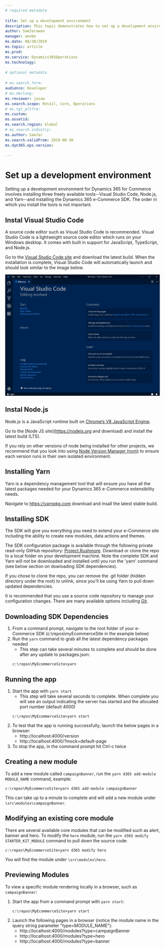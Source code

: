 ```yaml
---
# required metadata

title: Set up a development environment
description: This topic demonstrates how to set up a development environment for Dynamics 365 for Commerce. 
author: SamJarawan
manager: annbe
ms.date: 08/30/2019
ms.topic: article
ms.prod: 
ms.service: Dynamics365Operations
ms.technology: 

# optional metadata

# ms.search.form: 
audience: Developer
# ms.devlang: 
ms.reviewer: josaw
ms.search.scope: Retail, Core, Operations
# ms.tgt_pltfrm: 
ms.custom: 
ms.assetid: 
ms.search.region: Global
# ms.search.industry: 
ms.author: SamJar
ms.search.validFrom: 2019-08-30
ms.dyn365.ops.version: 

---
```

# Set up a development environment

Setting up a development environment for Dynamics 365 for Commerce involves installing three freely available tools--Visual Studio Code, Node.js, and Yarn--and installing the Dynamics 365 e-Commerce SDK. The order in which you install the tools is not important.

## Instal Visual Studio Code

A source code editor such as Visual Studio Code is recommended. Visual Studio Code is a lightweight source code editor which runs on your Windows desktop. It comes with built in support for JavaScript, TypeScript, and Node.js.


Go to the [Visual Studio Code site](https://code.visualstudio.com) and download the latest build. When the installation is complete, Visual Studio Code will automatically launch and should look similar to the image below.

![Installing Visual Studio Code](media/setup-vs-code.png)

## Instal Node.js
Node.js is a JavaScript runtime built on [Chrome’s V8 JavaScript Engine](https://v8.dev/).

Go to the [Node JS site](https://nodejs.org and download) and install the latest build (LTS).

If you rely on other versions of node being installed for other projects, we recommend that you look into using [Node Version Manager (nvm)](https://github.com/creationix/nvm) to ensure each version runs in their own isolated environment.

## Installing Yarn

Yarn is a dependency management tool that will ensure you have all the latest packages needed for your Dynamics 365 e-Commerce extensibility needs.

Navigate to https://yarnpkg.com download and insall the latest stable build.

## Installing SDK 

The SDK will give you everything you need to extend your e-Commerce site including the ability to create new modules, data actions and themes.  

The SDK configuration package is available through the following private read-only GitHub repository: [Project.Rushmore](https://github.com/Microsoft/Project.Rushmore).  Download or clone the repo to a local folder on your development machine.  Note the complete SDK and Yarn will not be downloaded and installed until you run the 'yarn' command (see below section on dowloading SDK dependencies).

If you chose to clone the repo, you can remove the .git folder (hidden directory under the root) to unlink, since you'll be using Yarn to pull down updated dependencies.

It is recommended that you use a source code repository to manage your configuration changes.  There are many available options including [Git](https://git-scm.com/downloads).

## Downloading SDK Dependencies
1. From a command prompt, navigate to the root folder of your e-Commerce SDK (c:\repos\myEcommerceSite in the example below)
1. Run the `yarn` command to grab all the latest dependency packages needed
    * This step can take several minutes to complete and should be done after any update to packages.json:
    ```
    c:\repos\MyEcommerceSite>yarn
    ```

## Running the app
1. Start the app with `yarn start`
    * This step will take several seconds to complete.  When complete you will see an output indicating the server has started and the allocated port number (default 4000)
    ```
    c:\repos\MyEcommerceSite>yarn start
    ```
1. To test that the app is running successfully, launch the below pages in a browser:
    * http://localhost:4000/version
    * http://localhost:4000/?mock=default-page
1. To stop the app, in the command prompt hit Ctrl-c twice

## Creating a new module
To add a new module called `campaignBanner`, run the `yarn d365 add-module MODULE_NAME` command, example:
```
c:\repos\MyEcommerceSite>yarn d365 add-module campaignBanner
```
This can take up to a minute to complete and will add a new module under `\src\modules\campaignBanner`.

## Modifying an existing core module
There are several available core modules that can be modified such as alert, banner and hero.
To modify the `hero` module, run the `yarn d365 modify STARTER_KIT_MODULE` command to pull down the source code:
```
c:\repos\MyEcommerceSite>yarn d365 modify hero
```
You will find the module under `\src\modules\hero`.

## Previewing Modules
To view a specific module rendering locally in a browser, such as `campaignBanner`:
1. Start the app from a command prompt with `yarn start`:
    ```
    c:\repos\MyEcommerceSite>yarn start
    ```
2. Launch the following pages in a browser (notice the module name in the query string parameter "type=MODULE_NAME"):
    * http://localhost:4000/modules?type=campaignBanner
    * http://localhost:4000/modules?type=hero
    * http://localhost:4000/modules?type=banner
